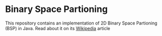 # Binary Space Partioning

This repository contains an implementation of 2D Binary Space Partioning (BSP) in Java. Read about it on its [Wikipedia](https://en.wikipedia.org/wiki/Binary_space_partitioning) article